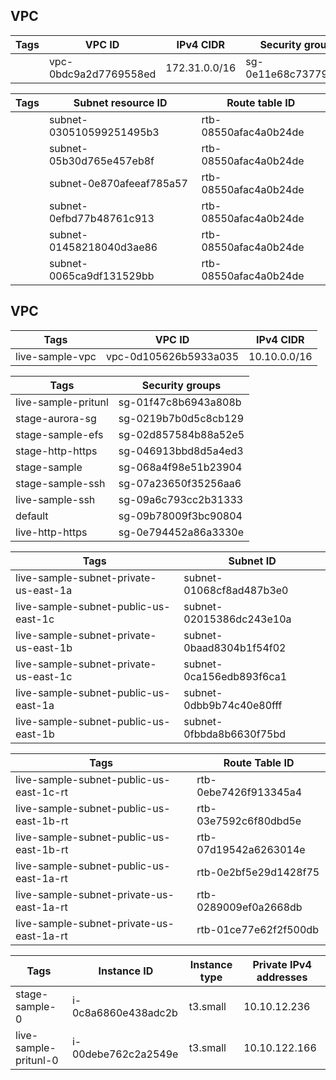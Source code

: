 ## VPC

|Tags|VPC ID |IPv4 CIDR |Security groups|
|------|---------|---------|--------|
||vpc-0bdc9a2d7769558ed|172.31.0.0/16 |sg-0e11e68c73779a250 |

|Tags|Subnet resource ID |Route table ID|
|-------|------|-----|
||subnet-030510599251495b3|rtb-08550afac4a0b24de|
||subnet-05b30d765e457eb8f|rtb-08550afac4a0b24de|
||subnet-0e870afeeaf785a57|rtb-08550afac4a0b24de|
||subnet-0efbd77b48761c913|rtb-08550afac4a0b24de|
||subnet-01458218040d3ae86 |rtb-08550afac4a0b24de|
||subnet-0065ca9df131529bb |rtb-08550afac4a0b24de|

## VPC

|Tags|VPC ID |IPv4 CIDR |
|------|---------|---------|
|live-sample-vpc|vpc-0d105626b5933a035|10.10.0.0/16|

|Tags|Security groups| 
|------|---------|  
|live-sample-pritunl|sg-01f47c8b6943a808b | 
|stage-aurora-sg|sg-0219b7b0d5c8cb129|
|stage-sample-efs|sg-02d857584b88a52e5|
|stage-http-https|sg-046913bbd8d5a4ed3|
|stage-sample|sg-068a4f98e51b23904 |
|stage-sample-ssh|sg-07a23650f35256aa6 |
|live-sample-ssh|sg-09a6c793cc2b31333 |
|default|sg-09b78009f3bc90804 |
|live-http-https|sg-0e794452a86a3330e |

|Tags|Subnet ID| 
|------|---------| 
|live-sample-subnet-private-us-east-1a|subnet-01068cf8ad487b3e0 |
|live-sample-subnet-public-us-east-1c|subnet-02015386dc243e10a|
|live-sample-subnet-private-us-east-1b|subnet-0baad8304b1f54f02 |
|live-sample-subnet-private-us-east-1c|subnet-0ca156edb893f6ca1 |
|live-sample-subnet-public-us-east-1a	|subnet-0dbb9b74c40e80fff |
|live-sample-subnet-public-us-east-1b|subnet-0fbbda8b6630f75bd|

|Tags|Route Table ID| 
|------|---------| 
|live-sample-subnet-public-us-east-1c-rt|rtb-0ebe7426f913345a4|
|live-sample-subnet-public-us-east-1b-rt|rtb-03e7592c6f80dbd5e
|live-sample-subnet-public-us-east-1b-rt|rtb-07d19542a6263014e|
|live-sample-subnet-public-us-east-1a-rt|rtb-0e2bf5e29d1428f75|
|live-sample-subnet-private-us-east-1a-rt|rtb-0289009ef0a2668db|
|live-sample-subnet-private-us-east-1a-rt|rtb-01ce77e62f2f500db|

|Tags |Instance ID|Instance type|Private IPv4 addresses
|------|---------|---------|--------|
|stage-sample-0|i-0c8a6860e438adc2b|t3.small|10.10.12.236|
|live-sample-pritunl-0|i-00debe762c2a2549e|t3.small|10.10.122.166|







